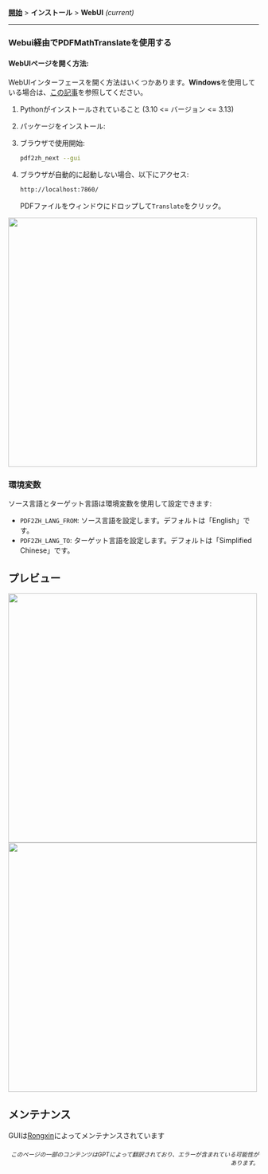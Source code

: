 [**開始**](./getting-started.md) > **インストール** > **WebUI** _(current)_

---

### Webui経由でPDFMathTranslateを使用する

#### WebUIページを開く方法:

WebUIインターフェースを開く方法はいくつかあります。**Windows**を使用している場合は、[この記事](./INSTALLATION_winexe.md)を参照してください。

1. Pythonがインストールされていること (3.10 <= バージョン <= 3.13)

2. パッケージをインストール:

3. ブラウザで使用開始:

    ```bash
    pdf2zh_next --gui
    ```

4. ブラウザが自動的に起動しない場合、以下にアクセス:

    ```bash
    http://localhost:7860/
    ```

    PDFファイルをウィンドウにドロップして`Translate`をクリック。

<!-- <img src="./images/gui.gif" width="500"/> -->
<img src='./../images/gui.gif' width="500"/>

### 環境変数

ソース言語とターゲット言語は環境変数を使用して設定できます:

- `PDF2ZH_LANG_FROM`: ソース言語を設定します。デフォルトは「English」です。
- `PDF2ZH_LANG_TO`: ターゲット言語を設定します。デフォルトは「Simplified Chinese」です。

## プレビュー

<img src="./../images/before.png" width="500"/>
<img src="./../images/after.png" width="500"/>

## メンテナンス

GUIは[Rongxin](https://github.com/reycn)によってメンテナンスされています

<div align="right"> 
<h6><small>このページの一部のコンテンツはGPTによって翻訳されており、エラーが含まれている可能性があります。</small></h6>